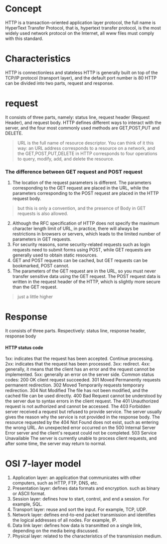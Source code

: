 # Concept
HTTP is a transaction-oriented application layer protocol, the full name is HyperText Transfer Protocol, that is, hypertext transfer protocol, is the most widely used network protocol on the Internet, all www files must comply with this standard.
# Characteristics
HTTP is connectionless and stateless
HTTP is generally built on top of the TCP/IP protocol (transport layer), and the default port number is 80
HTTP can be divided into two parts, request and response.
# request
It consists of three parts, namely: status line, request header (Request Header), and request body.
HTTP defines different ways to interact with the server, and the four most commonly used methods are GET,POST,PUT and DELETE.
> URL is the full name of resource descriptor. You can think of it this way: an URL address corresponds to a resource on a network, and the GET,POST,PUT,DELETE in HTTP corresponds to four operations to query, modify, add, and delete the resource.
### The difference between GET request and POST request
1. The location of the request parameters is different. The parameters corresponding to the GET request are placed in the URL, while the parameters corresponding to the POST request are placed in the HTTP request body.
> but this is only a convention, and the presence of Body in GET requests is also allowed.
2. Although the RFC specification of HTTP does not specify the maximum character length limit of URL, in practice, there will always be restrictions in browsers or servers, which leads to the limited number of parameters in GET requests.
3. For security reasons, some security-related requests such as login requests need to submit forms using POST, while GET requests are generally used to obtain static resources.
4. GET and POST requests can be cached, but GET requests can be bookmarked, POST cannot.
5. The parameters of the GET request are in the URL, so you must never transfer sensitive data using the GET request. The POST request data is written in the request header of the HTTP, which is slightly more secure than the GET request.
> just a little higher
# Response
It consists of three parts. Respectively: status line, response header, response body
#### HTTP status code
1xx: indicates that the request has been accepted. Continue processing.
2xx: indicates that the request has been processed.
3xx: redirect.
4xx: generally, it means that the client has an error and the request cannot be implemented.
5xx: generally an error on the server side.
Common status codes:
200 OK client request succeeded.
301 Moved Permanently requests permanent redirection.
302 Moved Temporarily requests temporary redirection.
304 Not Modified The file has not been modified, and the cached file can be used directly.
400 Bad Request cannot be understood by the server due to syntax errors in the client request.
The 401 Unauthorized request is not authorized and cannot be accessed.
The 403 Forbidden server received a request but refused to provide service. The server usually gives the reason why the service is not provided in the response body.
The resource requested by the 404 Not Found does not exist, such as entering the wrong URL. An unexpected error occurred on the 500 Internal Server Error server and the client's request could not be completed.
503 Service Unavailable The server is currently unable to process client requests, and after some time, the server may return to normal.
# OSI 7-layer model
1. Application layer: an application that communicates with other computers, such as HTTP, FTP, DNS, etc.
2. Presentation layer: defines data formats and encryption. such as binary or ASCII format.
3. Session layer: defines how to start, control, and end a session. For example, SQL.
4. Transport layer: reuse and sort the input. For example, TCP, UDP.
5. Network layer: defines end-to-end packet transmission and identifies the logical addresses of all nodes. For example, IP.
6. Data link layer: defines how data is transmitted on a single link, depending on the media being discussed.
7. Physical layer: related to the characteristics of the transmission medium.